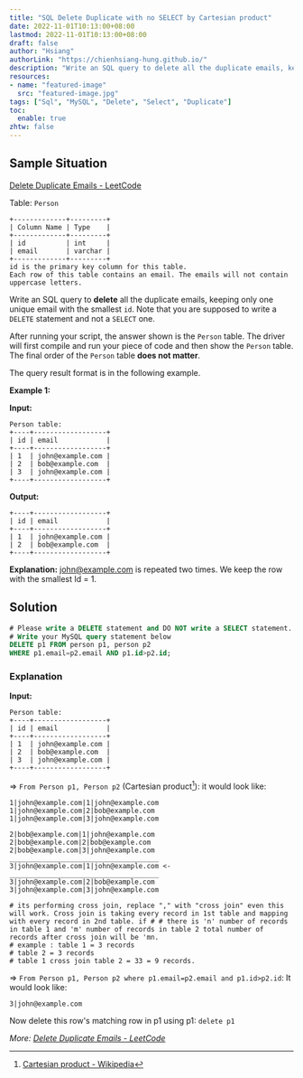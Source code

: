 ```yaml
---
title: "SQL Delete Duplicate with no SELECT by Cartesian product"
date: 2022-11-01T10:13:00+08:00
lastmod: 2022-11-01T10:13:00+08:00
draft: false
author: "Hsiang"
authorLink: "https://chienhsiang-hung.github.io/"
description: "Write an SQL query to delete all the duplicate emails, keeping only one unique email with the smallest id. Note that you are supposed to write a DELETE statement and not a SELECT one."
resources:
- name: "featured-image"
  src: "featured-image.jpg"
tags: ["Sql", "MySQL", "Delete", "Select", "Duplicate"]
toc:
  enable: true
zhtw: false
---
```

## Sample Situation
[Delete Duplicate Emails - LeetCode](https://leetcode.com/problems/delete-duplicate-emails/description/)

Table:  `Person`
```
+-------------+---------+
| Column Name | Type    |
+-------------+---------+
| id          | int     |
| email       | varchar |
+-------------+---------+
id is the primary key column for this table.
Each row of this table contains an email. The emails will not contain uppercase letters.
```
Write an SQL query to  **delete**  all the duplicate emails, keeping only one unique email with the smallest  `id`. Note that you are supposed to write a  `DELETE`  statement and not a  `SELECT`  one.

After running your script, the answer shown is the  `Person`  table. The driver will first compile and run your piece of code and then show the  `Person`  table. The final order of the  `Person`  table  **does not matter**.

The query result format is in the following example.

**Example 1:**

**Input:**
    
    Person table:
    +----+------------------+
    | id | email            |
    +----+------------------+
    | 1  | john@example.com |
    | 2  | bob@example.com  |
    | 3  | john@example.com |
    +----+------------------+

**Output:**

    +----+------------------+
    | id | email            |
    +----+------------------+
    | 1  | john@example.com |
    | 2  | bob@example.com  |
    +----+------------------+
    
**Explanation:** john@example.com is repeated two times. We keep the row with the smallest Id = 1.
## Solution
```sql
# Please write a DELETE statement and DO NOT write a SELECT statement.
# Write your MySQL query statement below
DELETE p1 FROM person p1, person p2
WHERE p1.email=p2.email AND p1.id>p2.id;
```
### Explanation
**Input:**
    
    Person table:
    +----+------------------+
    | id | email            |
    +----+------------------+
    | 1  | john@example.com |
    | 2  | bob@example.com  |
    | 3  | john@example.com |
    +----+------------------+

=> `From Person p1, Person p2` (Cartesian product[^Cartesianproduct]): it would look like:
```
1|john@example.com|1|john@example.com
1|john@example.com|2|bob@example.com 
1|john@example.com|3|john@example.com

2|bob@example.com|1|john@example.com
2|bob@example.com|2|bob@example.com
2|bob@example.com|3|john@example.com
_____________________________________
3|john@example.com|1|john@example.com <-
_____________________________________
3|john@example.com|2|bob@example.com
3|john@example.com|3|john@example.com

# its performing cross join, replace "," with "cross join" even this will work. Cross join is taking every record in 1st table and mapping with every record in 2nd table. if # # there is 'n' number of records in table 1 and 'm' number of records in table 2 total number of records after cross join will be 'mn.
# example : table 1 = 3 records
# table 2 = 3 records
# table 1 cross join table 2 = 33 = 9 records.
```

=> `From Person p1, Person p2 where p1.email=p2.email and p1.id>p2.id`:
It would look like:

    3|john@example.com

Now delete this row's matching row in p1 using p1:  `delete p1`

*More: [Delete Duplicate Emails - LeetCode](https://leetcode.com/problems/delete-duplicate-emails/solutions/2627589/my-sql-solution/)*

[^Cartesianproduct]: [Cartesian product - Wikipedia](https://en.wikipedia.org/wiki/Cartesian_product)